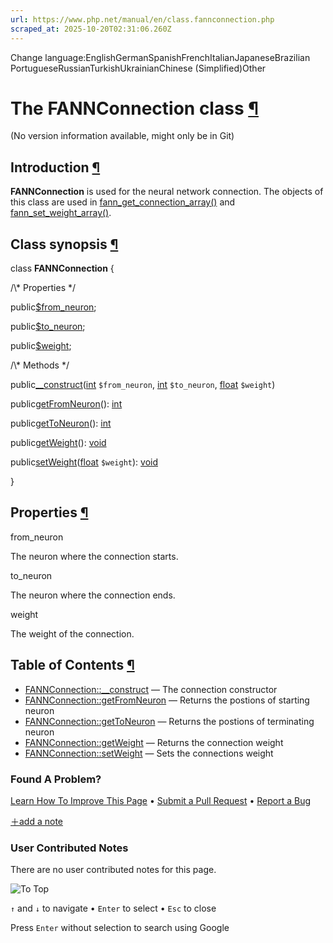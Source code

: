 ```yaml
---
url: https://www.php.net/manual/en/class.fannconnection.php
scraped_at: 2025-10-20T02:31:06.260Z
---
```


Change language:EnglishGermanSpanishFrenchItalianJapaneseBrazilian PortugueseRussianTurkishUkrainianChinese (Simplified)Other

# The FANNConnection class [¶](https://www.php.net/manual/en/class.fannconnection.php\#class.fannconnection)

(No version information available, might only be in Git)

## Introduction [¶](https://www.php.net/manual/en/class.fannconnection.php\#fannconnection.intro)

**FANNConnection** is used for the neural network connection.
The objects of this class are used in [fann\_get\_connection\_array()](https://www.php.net/manual/en/function.fann-get-connection-array.php) and [fann\_set\_weight\_array()](https://www.php.net/manual/en/function.fann-set-weight-array.php).


## Class synopsis [¶](https://www.php.net/manual/en/class.fannconnection.php\#fannconnection.synopsis)

class **FANNConnection**
{

/\\* Properties \*/

public[$from\_neuron](https://www.php.net/manual/en/class.fannconnection.php#fannconnection.props.from-neuron);

public[$to\_neuron](https://www.php.net/manual/en/class.fannconnection.php#fannconnection.props.to-neuron);

public[$weight](https://www.php.net/manual/en/class.fannconnection.php#fannconnection.props.weight);

/\\* Methods \*/

public[\_\_construct](https://www.php.net/manual/en/fannconnection.construct.php)([int](https://www.php.net/manual/en/language.types.integer.php) `$from_neuron`, [int](https://www.php.net/manual/en/language.types.integer.php) `$to_neuron`, [float](https://www.php.net/manual/en/language.types.float.php) `$weight`)

public[getFromNeuron](https://www.php.net/manual/en/fannconnection.getfromneuron.php)(): [int](https://www.php.net/manual/en/language.types.integer.php)

public[getToNeuron](https://www.php.net/manual/en/fannconnection.gettoneuron.php)(): [int](https://www.php.net/manual/en/language.types.integer.php)

public[getWeight](https://www.php.net/manual/en/fannconnection.getweight.php)(): [void](https://www.php.net/manual/en/language.types.void.php)

public[setWeight](https://www.php.net/manual/en/fannconnection.setweight.php)([float](https://www.php.net/manual/en/language.types.float.php) `$weight`): [void](https://www.php.net/manual/en/language.types.void.php)

}

## Properties [¶](https://www.php.net/manual/en/class.fannconnection.php\#fannconnection.props)

from\_neuron

The neuron where the connection starts.

to\_neuron

The neuron where the connection ends.

weight

The weight of the connection.

## Table of Contents [¶](https://www.php.net/manual/en/class.fannconnection.php\#class.fannconnection)

- [FANNConnection::\_\_construct](https://www.php.net/manual/en/fannconnection.construct.php) — The connection constructor
- [FANNConnection::getFromNeuron](https://www.php.net/manual/en/fannconnection.getfromneuron.php) — Returns the postions of starting neuron
- [FANNConnection::getToNeuron](https://www.php.net/manual/en/fannconnection.gettoneuron.php) — Returns the postions of terminating neuron
- [FANNConnection::getWeight](https://www.php.net/manual/en/fannconnection.getweight.php) — Returns the connection weight
- [FANNConnection::setWeight](https://www.php.net/manual/en/fannconnection.setweight.php) — Sets the connections weight

### Found A Problem?

[Learn How To Improve This Page](https://github.com/php/doc-base/blob/master/README.md "This will take you to our contribution guidelines on GitHub")
•
[Submit a Pull Request](https://github.com/php/doc-en/blob/master/reference/fann/fannconnection.xml)
•
[Report a Bug](https://github.com/php/doc-en/issues/new?body=From%20manual%20page:%20https:%2F%2Fphp.net%2Fclass.fannconnection%0A%0A---)

[＋add a note](https://www.php.net/manual/add-note.php?sect=class.fannconnection&repo=en&redirect=https://www.php.net/manual/en/class.fannconnection.php)

### User Contributed Notes

There are no user contributed notes for this page.

![To Top](https://www.php.net/images/to-top@2x.png)

`↑` and `↓` to navigate •
`Enter` to select •
`Esc` to close


Press `Enter` without
selection to search using Google